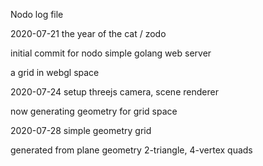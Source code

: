 Nodo log file

2020-07-21 the year of the cat / zodo

initial commit for nodo simple golang web server

a grid in webgl space

2020-07-24 setup threejs camera, scene renderer

now generating geometry for grid space

2020-07-28 simple geometry grid

generated from plane geometry 2-triangle, 4-vertex quads


